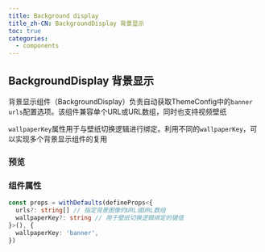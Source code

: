 ```yaml
---
title: Background display
title_zh-CN: BackgroundDisplay 背景显示
toc: true
categories:
  - components
---
```


## BackgroundDisplay 背景显示

背景显示组件（BackgroundDisplay）负责自动获取ThemeConfig中的`banner urls`配置选项。该组件兼容单个URL或URL数组，同时也支持视频壁纸

`wallpaperKey`属性用于与壁纸切换逻辑进行绑定。利用不同的`wallpaperKey`，可以实现多个背景显示组件的复用

### 预览

<SakuraBackgroundDisplayPG />

### 组件属性

```ts
const props = withDefaults(defineProps<{
  urls?: string[] // 指定背景图像的URL或URL数组
  wallpaperKey?: string // 用于壁纸切换逻辑绑定的键值
}>(), {
  wallpaperKey: 'banner',
})
```

